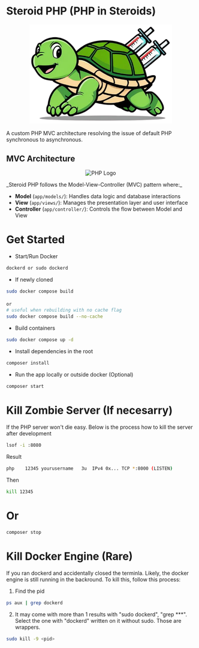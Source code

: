 # Steroid PHP (PHP in Steroids)

<p align="center">
  <img src="https://github.com/jlauza/SteroidPHP/blob/main/app/public/image/logo.png" width="380" alt="PHP Logo">
</p>

A custom PHP MVC architecture resolving the issue of default PHP synchronous to asynchronous.

## MVC Architecture

<p align="center">
  <img src="https://upload.wikimedia.org/wikipedia/commons/a/a0/MVC-Process.svg" width="380" alt="PHP Logo">
</p>
_Steroid PHP follows the Model-View-Controller (MVC) pattern where:_

- **Model** (`app/models/`): Handles data logic and database interactions
- **View** (`app/views/`): Manages the presentation layer and user interface
- **Controller** (`app/controller/`): Controls the flow between Model and View

# Get Started

- Start/Run Docker

```bash
dockerd or sudo dockerd
```

- If newly cloned

```bash
sudo docker compose build

or
# useful when rebuilding with no cache flag
sudo docker compose build --no-cache
```

- Build containers

```bash
sudo docker compose up -d
```

- Install dependencies in the root

```bash
composer install
```

- Run the app locally or outside docker (Optional)

```bash
composer start
```

# Kill Zombie Server (If necesarry)

If the PHP server won't die easy. Below is the process how to kill the server after development

```bash
lsof -i :8080
```

Result

```bash
php    12345 yourusername   3u  IPv4 0x... TCP *:8000 (LISTEN)
```

Then

```bash
kill 12345
```

# Or

```bash
composer stop
```

# Kill Docker Engine (Rare)

If you ran dockerd and accidentally closed the terminla. Likely, the docker engine is still running in the backround.
To kill this, follow this process:

1. Find the pid

```bash
ps aux | grep dockerd
```

2. It may come with more than 1 results with "sudo dockerd", "grep \*\*\*". Select the one with "dockerd" written on it without sudo. Those are wrappers.

```bash
sudo kill -9 <pid>
```
